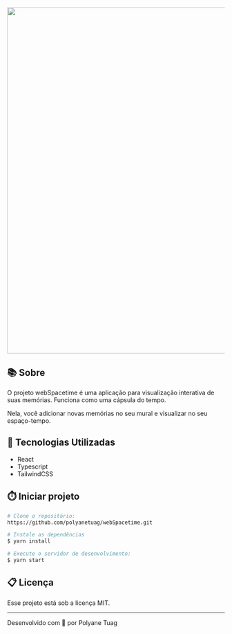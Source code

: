 <h1 align="center"></h1>

<div align="center">
    <img width='800' src="">
</div>

## 📚 Sobre
O projeto webSpacetime é uma aplicação para visualização interativa de suas memórias. Funciona como uma cápsula do tempo.

Nela, você adicionar novas memórias no seu mural e visualizar no seu espaço-tempo.


## 🚀 Tecnologias Utilizadas
- React
- Typescript
- TailwindCSS
  

## ⏱️ Iniciar projeto

```bash
# Clone o repositório:
https://github.com/polyanetuag/webSpacetime.git

# Instale as dependências
$ yarn install

# Execute o servidor de desenvolvimento:
$ yarn start

```

## 📋 Licença
Esse projeto está sob a licença MIT. 

---

Desenvolvido com 💜 por Polyane Tuag


